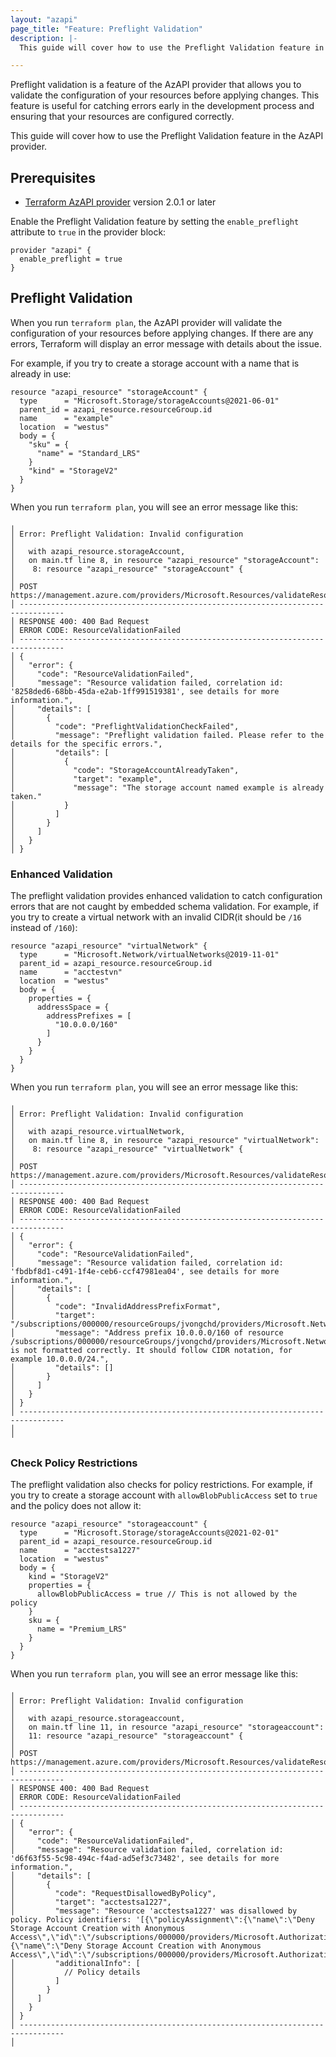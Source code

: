 ```yaml
---
layout: "azapi"
page_title: "Feature: Preflight Validation"
description: |-
  This guide will cover how to use the Preflight Validation feature in the AzAPI provider. Preflight Validation allows you to validate the configuration of your resources before applying changes.

---
```


Preflight validation is a feature of the AzAPI provider that allows you to validate the configuration of your resources before applying changes. This feature is useful for catching errors early in the development process and ensuring that your resources are configured correctly.

This guide will cover how to use the Preflight Validation feature in the AzAPI provider.

## Prerequisites

- [Terraform AzAPI provider](https://registry.terraform.io/providers/azure/azapi) version 2.0.1 or later

Enable the Preflight Validation feature by setting the `enable_preflight` attribute to `true` in the provider block:

```hcl
provider "azapi" {
  enable_preflight = true
}
```

## Preflight Validation

When you run `terraform plan`, the AzAPI provider will validate the configuration of your resources before applying changes. If there are any errors, Terraform will display an error message with details about the issue.

For example, if you try to create a storage account with a name that is already in use:

```hcl
resource "azapi_resource" "storageAccount" {
  type      = "Microsoft.Storage/storageAccounts@2021-06-01"
  parent_id = azapi_resource.resourceGroup.id
  name      = "example"
  location  = "westus"
  body = {
    "sku" = {
      "name" = "Standard_LRS"
    }
    "kind" = "StorageV2"
  }
}
```

When you run `terraform plan`, you will see an error message like this:

```shell
╷
│ Error: Preflight Validation: Invalid configuration
│ 
│   with azapi_resource.storageAccount,
│   on main.tf line 8, in resource "azapi_resource" "storageAccount":
│    8: resource "azapi_resource" "storageAccount" {
│ 
│ POST https://management.azure.com/providers/Microsoft.Resources/validateResources
│ --------------------------------------------------------------------------------
│ RESPONSE 400: 400 Bad Request
│ ERROR CODE: ResourceValidationFailed
│ --------------------------------------------------------------------------------
│ {
│   "error": {
│     "code": "ResourceValidationFailed",
│     "message": "Resource validation failed, correlation id: '8258ded6-68bb-45da-e2ab-1ff991519381', see details for more information.",
│     "details": [
│       {
│         "code": "PreflightValidationCheckFailed",
│         "message": "Preflight validation failed. Please refer to the details for the specific errors.",
│         "details": [
│           {
│             "code": "StorageAccountAlreadyTaken",
│             "target": "example",
│             "message": "The storage account named example is already taken."
│           }
│         ]
│       }
│     ]
│   }
│ }
```

### Enhanced Validation

The preflight validation provides enhanced validation to catch configuration errors that are not caught by embedded schema validation. For example, if you try to create a virtual network with an invalid CIDR(it should be `/16` instead of `/160`):

```hcl
resource "azapi_resource" "virtualNetwork" {
  type      = "Microsoft.Network/virtualNetworks@2019-11-01"
  parent_id = azapi_resource.resourceGroup.id
  name      = "acctestvn"
  location  = "westus"
  body = {
    properties = {
      addressSpace = {
        addressPrefixes = [
          "10.0.0.0/160"
        ]
      }
    }
  }
}
```

When you run `terraform plan`, you will see an error message like this:

```shell
╷
│ Error: Preflight Validation: Invalid configuration
│ 
│   with azapi_resource.virtualNetwork,
│   on main.tf line 8, in resource "azapi_resource" "virtualNetwork":
│    8: resource "azapi_resource" "virtualNetwork" {
│ 
│ POST https://management.azure.com/providers/Microsoft.Resources/validateResources
│ --------------------------------------------------------------------------------
│ RESPONSE 400: 400 Bad Request
│ ERROR CODE: ResourceValidationFailed
│ --------------------------------------------------------------------------------
│ {
│   "error": {
│     "code": "ResourceValidationFailed",
│     "message": "Resource validation failed, correlation id: 'fbdbf8d1-c491-1f4e-ceb6-ccf47981ea04', see details for more information.",
│     "details": [
│       {
│         "code": "InvalidAddressPrefixFormat",
│         "target": "/subscriptions/000000/resourceGroups/jvongchd/providers/Microsoft.Network/virtualNetworks/acctestvn",
│         "message": "Address prefix 10.0.0.0/160 of resource /subscriptions/000000/resourceGroups/jvongchd/providers/Microsoft.Network/virtualNetworks/acctestvn is not formatted correctly. It should follow CIDR notation, for example 10.0.0.0/24.",
│         "details": []
│       }
│     ]
│   }
│ }
│ --------------------------------------------------------------------------------
│ 
╵
```

### Check Policy Restrictions

The preflight validation also checks for policy restrictions. For example, if you try to create a storage account with `allowBlobPublicAccess` set to `true` and the policy does not allow it:

```hcl
resource "azapi_resource" "storageaccount" {
  type      = "Microsoft.Storage/storageAccounts@2021-02-01"
  parent_id = azapi_resource.resourceGroup.id
  name      = "acctestsa1227"
  location  = "westus"
  body = {
    kind = "StorageV2"
    properties = {
      allowBlobPublicAccess = true // This is not allowed by the policy
    }
    sku = {
      name = "Premium_LRS"
    }
  }
}
```

When you run `terraform plan`, you will see an error message like this:

```shell
╷
│ Error: Preflight Validation: Invalid configuration
│ 
│   with azapi_resource.storageaccount,
│   on main.tf line 11, in resource "azapi_resource" "storageaccount":
│   11: resource "azapi_resource" "storageaccount" {
│ 
│ POST https://management.azure.com/providers/Microsoft.Resources/validateResources
│ --------------------------------------------------------------------------------
│ RESPONSE 400: 400 Bad Request
│ ERROR CODE: ResourceValidationFailed
│ --------------------------------------------------------------------------------
│ {
│   "error": {
│     "code": "ResourceValidationFailed",
│     "message": "Resource validation failed, correlation id: 'd6f63f55-5c98-494c-f4ad-ad5ef3c73482', see details for more information.",
│     "details": [
│       {
│         "code": "RequestDisallowedByPolicy",
│         "target": "acctestsa1227",
│         "message": "Resource 'acctestsa1227' was disallowed by policy. Policy identifiers: '[{\"policyAssignment\":{\"name\":\"Deny Storage Account Creation with Anonymous Access\",\"id\":\"/subscriptions/000000/providers/Microsoft.Authorization/policyAssignments/5712913d870246df83e718b5\"},\"policyDefinition\":{\"name\":\"Deny Storage Account Creation with Anonymous Access\",\"id\":\"/subscriptions/000000/providers/Microsoft.Authorization/policyDefinitions/example\"}}]'.",
│         "additionalInfo": [
│           // Policy details
│         ]
│       }
│     ]
│   }
│ }
│ --------------------------------------------------------------------------------
│ 
```

